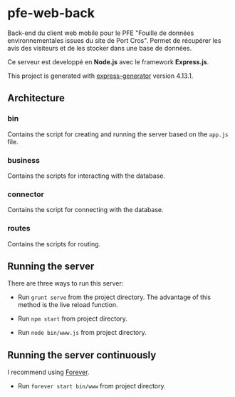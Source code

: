 # pfe-web-back

Back-end du client web mobile pour le PFE "Fouille de données environnementales issues du site de Port Cros". Permet de récupérer les avis des visiteurs et de les stocker dans une base de données.

Ce serveur est developpé en **Node.js** avec le framework **Express.js**.

This project is generated with [express-generator](http://expressjs.com/starter/generator.html)
version 4.13.1.

## Architecture

### bin

Contains the script for creating and running the server based on the `app.js` file.

### business

Contains the scripts for interacting with the database.

### connector

Contains the script for connecting with the database.

### routes

Contains the scripts for routing.

## Running the server

There are three ways to run this server:

* Run `grunt serve` from the project directory. The advantage of this method is the live reload function.

* Run `npm start` from project directory.

* Run `node bin/www.js` from project directory.

## Running the server continuously

I recommend using [Forever](https://github.com/foreverjs/forever).

* Run `forever start bin/www` from project directory.